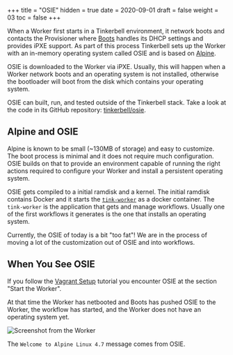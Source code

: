 +++
title = "OSIE"
hidden = true
date = 2020-09-01
draft = false
weight = 03
toc = false
+++

When a Worker first starts in a Tinkerbell environment, it network boots and contacts the Provisioner where [Boots](/docs/services/boots) handles its DHCP settings and provides iPXE support. As part of this process Tinkerbell sets up the Worker with an in-memory operating system called OSIE and is based on [Alpine](https://alpinelinux.org).

OSIE is downloaded to the Worker via iPXE. Usually, this will happen when a Worker network boots and an operating system is not installed, otherwise the bootloader will boot from the disk which contains your operating system.

OSIE can built, run, and tested outside of the Tinkerbell stack. Take a look at the code in its GitHub repository: [tinkerbell/osie](https://github.com/tinkerbell/osie). 

## Alpine and OSIE

Alpine is known to be small (~130MB of storage) and easy to customize. The boot process is minimal and it does not require much configuration. OSIE builds on that to provide an environment capable of running the right actions required to configure your Worker and  install a persistent operating system.

OSIE gets compiled to a initial ramdisk and a kernel. The initial ramdisk contains Docker and it starts the [`tink-worker`](/docs/services/tink) as a docker container. The `tink-worker` is the application that gets and manage workflows. Usually one of the first workflows it generates is the one that installs an operating system.

Currently, the OSIE of today is a bit "too fat"! We are in the process of moving a lot of the customization out of OSIE and into workflows.

## When You See OSIE

If you follow the [Vagrant Setup](/docs/setup/locally-with-vagrant) tutorial you encounter OSIE at the section "Start the Worker".

At that time the Worker has netbooted and Boots has pushed OSIE to the Worker, the workflow has started, and the Worker does not have an operating system yet.

![Screenshot from the Worker](/images/vagrant-setup-vbox-worker.png)

The `Welcome to Alpine Linux 4.7` message comes from OSIE.
